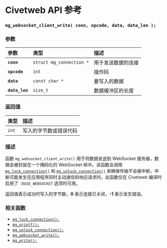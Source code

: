 # Civetweb API 参考

### `mg_websocket_client_write( conn, opcode, data, data_len );`

### 参数

| 参数 | 类型 | 描述 |
| :--- | :--- | :--- |
|**`conn`**|`struct mg_connection *`|用于发送数据的连接|
|**`opcode`**|`int`|操作码|
|**`data`**|`const char *`|要写入的数据|
|**`data_len`**|`size_t`|数据缓冲区的长度|

### 返回值

| 类型 | 描述 |
| :--- | :--- |
|`int`|写入的字节数或错误代码|

### 描述

函数 `mg_websocket_client_write()` 用于将数据发送到 WebSocket 服务器，数据会被封装在一个掩码化的 WebSocket 帧中。该函数会调用 [`mg_lock_connection()`](mg_lock_connection.md) 和 [`mg_unlock_connection()`](mg_unlock_connection.md) 来确保传输不会被中断。中断可能发生在应用程序同时主动通信和响应请求时。此函数仅在 Civetweb 编译时启用了 `-DUSE_WEBSOCKET` 选项时可用。

返回值表示成功时写入的字节数，**0** 表示连接已关闭，**-1** 表示发生错误。

### 相关函数

* [`mg_lock_connection();`](mg_lock_connection.md)
* [`mg_printf();`](mg_printf.md)
* [`mg_unlock_connection();`](mg_unlock_connection.md)
* [`mg_websocket_write();`](mg_websocket_write.md)
* [`mg_write();`](mg_write.md)